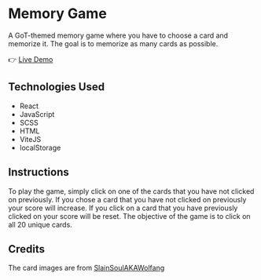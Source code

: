 # Memory Game

A GoT-themed memory game where you have to choose a card and memorize it. The goal is to memorize as many cards as possible.

:point_right: [Live Demo](https://rimasem.github.io/memory-game/)

## Technologies Used
- React
- JavaScript
- SCSS
- HTML
- ViteJS
- localStorage

## Instructions
To play the game, simply click on one of the cards that you have not clicked on previously. If you chose a card that you have not clicked on previously your score will increase. If you click on a card that you have previously clicked on your score will be reset. The objective of the game is to click on all 20 unique cards.

## Credits 
The card images are from [SlainSoulAKAWolfang](https://br.pinterest.com/SlainsoulAKAWolfang/game-of-thrones-all-houses/)
